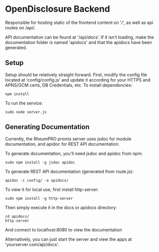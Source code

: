 # OpenDisclosure Backend

Responsible for hosting static of the frontend content on '/', as well as api routes on /api/. 

API documentation can be found at '/api/docs'. If it isn't loading, make the documentation folder is named 'apidocs' and
that the apidocs have been generated.

## Setup

Setup should be relatively straight forward. First, modify the config file located at 'config/config.js' and update 
it according for your HTTPS and APNS/GCM certs, DB Credentials, etc. To install dependencies:

```
npm install
```

To run the service:
```
sudo node server.js
```

## Generating Documentation

Currently, the RheumPRO promis server uses jsdoc for module documentation, and apidoc for REST API documentation. 

To generate documentation, you'll need jsdoc and apidoc from npm:
```
sudo npm install -g jsdoc apidoc
```
To generate REST API documentation (generated from route.js):
```
apidoc -i config/ -o apidocs/
```

To view it for local use, first install http-server:
```
sudo npm install -g http-server
```

Then simply execute it in the docs or apidocs directory:
```
cd apidocs/
http-server
```

And connect to localhost:8080 to view the documentation

Alternatively, you can just start the server and view the apps at 'yourserver.com/api/docs'.